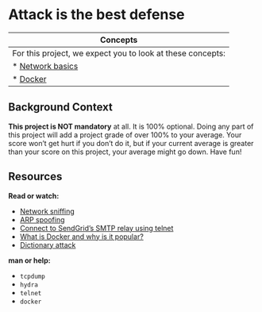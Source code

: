 # Attack is the best defense


| Concepts							 		  |
| ------------------------------------------------------------------------------- |
| For this project, we expect you to look at these concepts:	 		  |
| * [Network basics](https://github.com/Amyn00/alx-system_engineering-devops/blob/master/attack_is_the_best_defense/NETWORK_BASICS.md)						 		  |
| * [Docker](https://github.com/Amyn00/alx-system_engineering-devops/blob/master/attack_is_the_best_defense/DOCKER.md)							 		  |


## Background Context
**This project is NOT mandatory** at all. It is 100% optional. Doing any part of this project will add a project grade of over 100% to your average. Your score won’t get hurt if you don’t do it, but if your current average is greater than your score on this project, your average might go down. Have fun!

## Resources
**Read or watch:**

* [Network sniffing](https://www.lifewire.com/definition-of-sniffer-817996)
* [ARP spoofing](https://www.veracode.com/security/arp-spoofing)
* [Connect to SendGrid’s SMTP relay using telnet](https://docs.sendgrid.com/ui/account-and-settings/troubleshooting-delays-and-latency)
* [What is Docker and why is it popular?](https://www.zdnet.com/article/what-is-docker-and-why-is-it-so-darn-popular/)
* [Dictionary attack](https://en.wikipedia.org/wiki/Dictionary_attack)

**man or help:**

* `tcpdump`
* `hydra`
* `telnet`
* `docker`


